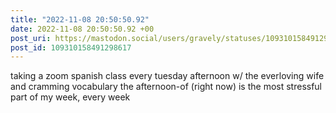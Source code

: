 ```yaml
---
title: "2022-11-08 20:50:50.92"
date: 2022-11-08 20:50:50.92 +00
post_uri: https://mastodon.social/users/gravely/statuses/109310158491298617
post_id: 109310158491298617
---
```

taking a zoom spanish class every tuesday afternoon w/ the everloving wife and cramming vocabulary the afternoon-of (right now) is the most stressful part of my week, every week


